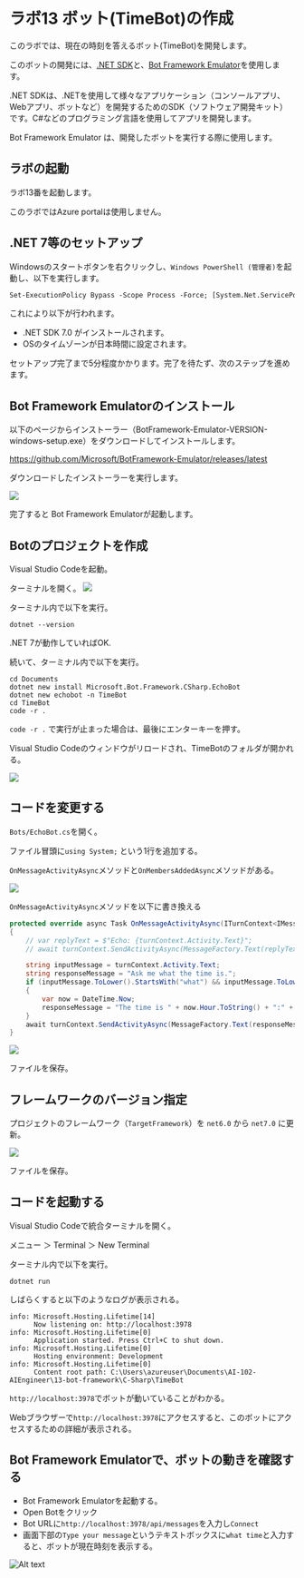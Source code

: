 # ラボ13 ボット(TimeBot)の作成

このラボでは、現在の時刻を答えるボット(TimeBot)を開発します。

このボットの開発には、[.NET SDK](https://learn.microsoft.com/ja-jp/dotnet/core/sdk)と、[Bot Framework Emulator](https://learn.microsoft.com/ja-jp/azure/bot-service/bot-service-debug-emulator?view=azure-bot-service-4.0&tabs=csharp)を使用します。

.NET SDKは、.NETを使用して様々なアプリケーション（コンソールアプリ、Webアプリ、ボットなど）を開発するためのSDK（ソフトウェア開発キット）です。C#などのプログラミング言語を使用してアプリを開発します。

Bot Framework Emulator は、開発したボットを実行する際に使用します。

## ラボの起動

ラボ13番を起動します。

このラボではAzure portalは使用しません。

## .NET 7等のセットアップ

Windowsのスタートボタンを右クリックし、`Windows PowerShell (管理者)`を起動し、以下を実行します。

```ps
Set-ExecutionPolicy Bypass -Scope Process -Force; [System.Net.ServicePointManager]::SecurityProtocol = [System.Net.ServicePointManager]::SecurityProtocol -bor 3072; iex ((New-Object System.Net.WebClient).DownloadString('https://raw.githubusercontent.com/hiryamada/ai-102-lab9/main/init.ps1'))
```

これにより以下が行われます。

- .NET SDK 7.0 がインストールされます。
- OSのタイムゾーンが日本時間に設定されます。

セットアップ完了まで5分程度かかります。完了を待たず、次のステップを進めます。

<!--
## Bot Framework Emulatorの起動、更新

ラボ環境にはBot Framework Emulator がインストールされています。デスクトップ上のアイコン`Bot Framework Emulator`（丸いアイコン）をダブルクリックして起動します。

新しいバージョンが利用可能な場合は、以下のようなダイアログが表示されます。

![Alt text](image-1.png)

この場合は`Install this update and restart Emulator.`を選択して`Update`をクリックします。
-->

## Bot Framework Emulatorのインストール

以下のページからインストーラー（BotFramework-Emulator-VERSION-windows-setup.exe）をダウンロードしてインストールします。

https://github.com/Microsoft/BotFramework-Emulator/releases/latest

ダウンロードしたインストーラーを実行します。

![](images/ss-2023-06-07-14-26-26.png)

完了すると Bot Framework Emulatorが起動します。

## Botのプロジェクトを作成

Visual Studio Codeを起動。

ターミナルを開く。
![](images/ss-2023-06-07-14-27-55.png)

ターミナル内で以下を実行。

```
dotnet --version
```

.NET 7が動作していればOK.

続いて、ターミナル内で以下を実行。

```
cd Documents
dotnet new install Microsoft.Bot.Framework.CSharp.EchoBot
dotnet new echobot -n TimeBot
cd TimeBot
code -r .
```

`code -r .` で実行が止まった場合は、最後にエンターキーを押す。

Visual Studio Codeのウィンドウがリロードされ、TimeBotのフォルダが開かれる。

![](images/ss-2023-06-07-14-29-57.png)

## コードを変更する

`Bots/EchoBot.cs`を開く。

ファイル冒頭に`using System;` という1行を追加する。

`OnMessageActivityAsync`メソッドと`OnMembersAddedAsync`メソッドがある。

![](images/ss-2023-06-07-14-31-45.png)

`OnMessageActivityAsync`メソッドを以下に書き換える

```c#
protected override async Task OnMessageActivityAsync(ITurnContext<IMessageActivity> turnContext, CancellationToken cancellationToken)
{
    // var replyText = $"Echo: {turnContext.Activity.Text}";
    // await turnContext.SendActivityAsync(MessageFactory.Text(replyText, replyText), cancellationToken);

    string inputMessage = turnContext.Activity.Text;
    string responseMessage = "Ask me what the time is.";
    if (inputMessage.ToLower().StartsWith("what") && inputMessage.ToLower().Contains("time"))
    {
        var now = DateTime.Now;
        responseMessage = "The time is " + now.Hour.ToString() + ":" + now.Minute.ToString("D2");
    }
    await turnContext.SendActivityAsync(MessageFactory.Text(responseMessage, responseMessage), cancellationToken);
}
```

![](images/ss-2023-06-07-14-32-30.png)

ファイルを保存。

## フレームワークのバージョン指定

プロジェクトのフレームワーク（`TargetFramework`）を `net6.0` から `net7.0` に更新。

![](images/ss-2023-06-07-15-04-48.png)

ファイルを保存。

## コードを起動する

Visual Studio Codeで統合ターミナルを開く。

メニュー ＞ Terminal ＞ New Terminal

ターミナル内で以下を実行。

```
dotnet run
```

しばらくすると以下のようなログが表示される。

```
info: Microsoft.Hosting.Lifetime[14]
      Now listening on: http://localhost:3978
info: Microsoft.Hosting.Lifetime[0]
      Application started. Press Ctrl+C to shut down.
info: Microsoft.Hosting.Lifetime[0]
      Hosting environment: Development
info: Microsoft.Hosting.Lifetime[0]
      Content root path: C:\Users\azureuser\Documents\AI-102-AIEngineer\13-bot-framework\C-Sharp\TimeBot
```

`http://localhost:3978`でボットが動いていることがわかる。

Webブラウザーで`http://localhost:3978`にアクセスすると、このボットにアクセスするための詳細が表示される。

## Bot Framework Emulatorで、ボットの動きを確認する

- Bot Framework Emulatorを起動する。
- Open Botをクリック
- Bot URLに`http://localhost:3978/api/messages`を入力し`Connect`
- 画面下部の`Type your message`というテキストボックスに`what time`と入力すると、ボットが現在時刻を表示する。

![Alt text](image-2.png)